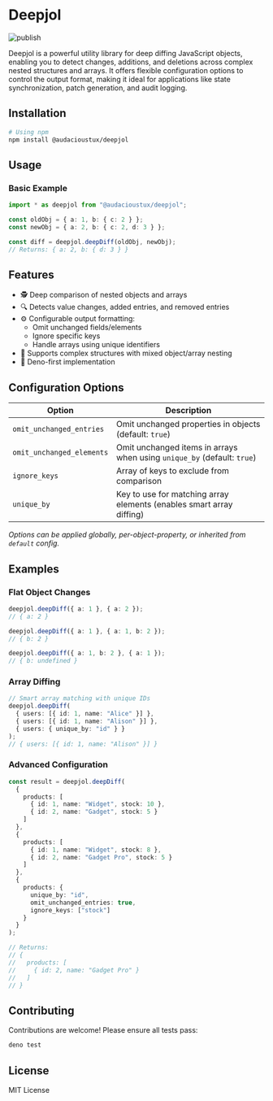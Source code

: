 # Deepjol

![publish](https://github.com/audacioustux/deepjol/actions/workflows/publish.yml/badge.svg)

Deepjol is a powerful utility library for deep diffing JavaScript objects, enabling you to detect changes, additions, and deletions across complex nested structures and arrays. It offers flexible configuration options to control the output format, making it ideal for applications like state synchronization, patch generation, and audit logging.

## Installation

```bash
# Using npm
npm install @audacioustux/deepjol
```

## Usage

### Basic Example

```typescript
import * as deepjol from "@audacioustux/deepjol";

const oldObj = { a: 1, b: { c: 2 } };
const newObj = { a: 2, b: { c: 2, d: 3 } };

const diff = deepjol.deepDiff(oldObj, newObj);
// Returns: { a: 2, b: { d: 3 } }
```

## Features

- 🕵️ Deep comparison of nested objects and arrays
- 🔍 Detects value changes, added entries, and removed entries
- ⚙️ Configurable output formatting:
  - Omit unchanged fields/elements
  - Ignore specific keys
  - Handle arrays using unique identifiers
- 🧩 Supports complex structures with mixed object/array nesting
- 🚀 Deno-first implementation

## Configuration Options

| Option                     | Description                                                                 |
|----------------------------|-----------------------------------------------------------------------------|
| `omit_unchanged_entries`   | Omit unchanged properties in objects (default: `true`)                     |
| `omit_unchanged_elements`  | Omit unchanged items in arrays when using `unique_by` (default: `true`)    |
| `ignore_keys`              | Array of keys to exclude from comparison                                   |
| `unique_by`                | Key to use for matching array elements (enables smart array diffing)      |

_Options can be applied globally, per-object-property, or inherited from `default` config._

## Examples

### Flat Object Changes

```typescript
deepjol.deepDiff({ a: 1 }, { a: 2 });
// { a: 2 }

deepjol.deepDiff({ a: 1 }, { a: 1, b: 2 });
// { b: 2 }

deepjol.deepDiff({ a: 1, b: 2 }, { a: 1 });
// { b: undefined }
```

### Array Diffing

```typescript
// Smart array matching with unique IDs
deepjol.deepDiff(
  { users: [{ id: 1, name: "Alice" }] },
  { users: [{ id: 1, name: "Alison" }] },
  { users: { unique_by: "id" } }
);
// { users: [{ id: 1, name: "Alison" }] }
```

### Advanced Configuration

```typescript
const result = deepjol.deepDiff(
  {
    products: [
      { id: 1, name: "Widget", stock: 10 },
      { id: 2, name: "Gadget", stock: 5 }
    ]
  },
  {
    products: [
      { id: 1, name: "Widget", stock: 8 },
      { id: 2, name: "Gadget Pro", stock: 5 }
    ]
  },
  {
    products: {
      unique_by: "id",
      omit_unchanged_entries: true,
      ignore_keys: ["stock"]
    }
  }
);

// Returns:
// {
//   products: [
//     { id: 2, name: "Gadget Pro" }
//   ]
// }
```

## Contributing

Contributions are welcome! Please ensure all tests pass:

```bash
deno test
```

## License

MIT License

[//]: # (The rest of the README remains unchanged with all examples updated to use deepjol.* syntax)
